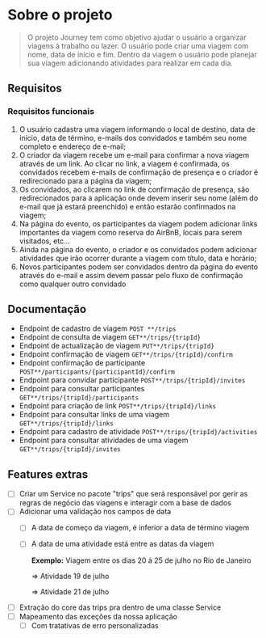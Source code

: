 # Sobre o projeto

> O projeto Journey tem como objetivo ajudar o usuário a organizar viagens à trabalho ou lazer. O usuário pode criar
> uma viagem com nome, data de início e fim. Dentro da viagem o usuário pode planejar sua viagem adicionando atividades
> para realizar em cada dia.

## Requisitos

### Requisitos funcionais

1. O usuário cadastra uma viagem informando o local de destino, 
data de início, data de término, e-mails dos convidados e também seu nome completo e endereço de e-mail;
2. O criador da viagem recebe um e-mail para confirmar a nova viagem através de um link. Ao clicar no link,
a viagem é confirmada, os convidados recebem e-mails de confirmação de presença e o criador é redirecionado para a página da viagem;
3. Os convidados, ao clicarem no link de confirmação de presença, são redirecionados para a aplicação onde devem inserir seu nome (além do e-mail que já estará preenchido) e então estarão confirmados na viagem;
4. Na página do evento, os participantes da viagem podem adicionar links importantes da viagem como reserva do AirBnB, locais para serem visitados, etc...
5. Ainda na página do evento, o criador e os convidados podem adicionar atividades que irão ocorrer durante a viagem com título, data e horário;
6. Novos participantes podem ser convidados dentro da página do evento através do e-mail e assim devem passar pelo fluxo de confirmação como qualquer outro convidado


## Documentação
- Endpoint de cadastro de viagem `POST **/trips`
- Endpoint de consulta de viagem `GET**/trips/{tripId}`
- Endpoint de actualização de viagem `PUT**/trips/{tripId}`
- Endpoint confirmação de viagem `GET**/trips/{tripId}/confirm`
- Endpoint confirmação de participante `POST**/participants/{participantId}/confirm`
- Endpoint para convidar participante `POST**/trips/{tripId}/invites`
- Endpoint para consultar participantes `GET**/trips/{tripId}/participants`
- Endpoint para criação de link `POST**/trips/{tripId}/links`
- Endpoint para consultar links de uma viagem `GET**/trips/{tripId}/links`
- Endpoint para cadastro de atividade `POST**/trips/{tripId}/activities`
- Endpoint para consultar atividades de uma viagem `GET**/trips/{tripId}/invites`


## Features extras
- [ ] Criar um Service no pacote "trips" que será responsável por gerir as regras de negócio das 
    viagens e interagir com a base de dados
- [ ]  Adicionar uma validação nos campos de data
   - [ ]  A data de começo da viagem, é inferior a data de término viagem
   - [ ]  A data de uma atividade está entre as datas da viagem
        
       **Exemplo:**
       Viagem entre os dias 20 á 25 de julho no Rio de Janeiro
        
       ⇒ Atividade 19 de julho
        
       ⇒ Atividade 21 de julho
        
- [ ]  Extração do core das trips pra dentro de uma classe Service
- [ ]  Mapeamento das exceções da nossa aplicação
    - [ ]  Com tratativas de erro personalizadas